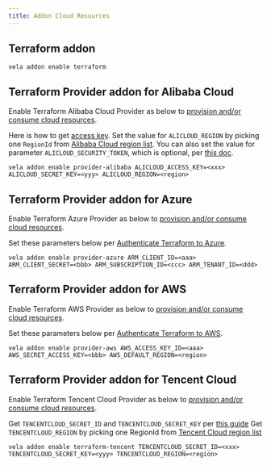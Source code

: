 ```yaml
---
title: Addon Cloud Resources
---
```



## Terraform addon

  ```shell
  vela addon enable terraform
  ```

## Terraform Provider addon for Alibaba Cloud

  Enable Terraform Alibaba Cloud Provider as below to [provision and/or consume cloud resources](../../end-user/components/cloud-services/provision-and-consume-cloud-services).

  Here is how to get [access key](https://help.aliyun.com/knowledge_detail/38738.html). Set the value for `ALICLOUD_REGION` by picking one `RegionId` from [Alibaba Cloud region list](https://www.alibabacloud.com/help/doc-detail/72379.htm).
  You can also set the value for parameter `ALICLOUD_SECURITY_TOKEN`, which is optional, per [this doc](https://www.alibabacloud.com/help/doc-detail/28756.htm).

  ```shell
  vela addon enable provider-alibaba ALICLOUD_ACCESS_KEY=<xxx> ALICLOUD_SECRET_KEY=<yyy> ALICLOUD_REGION=<region>
  ```

## Terraform Provider addon for Azure

  Enable Terraform Azure Provider as below to [provision and/or consume cloud resources](../../end-user/components/cloud-services/provision-and-consume-cloud-services).

  Set these parameters below per [Authenticate Terraform to Azure](https://docs.microsoft.com/en-us/azure/developer/terraform/authenticate-to-azure?tabs=bash).

  ```shell
  vela addon enable provider-azure ARM_CLIENT_ID=<aaa> ARM_CLIENT_SECRET=<bbb> ARM_SUBSCRIPTION_ID=<ccc> ARM_TENANT_ID=<ddd>
  ```

## Terraform Provider addon for AWS

  Enable Terraform AWS Provider as below to [provision and/or consume cloud resources](../../end-user/components/cloud-services/provision-and-consume-cloud-services).

  Set these parameters below per [Authenticate Terraform to AWS](https://registry.terraform.io/providers/hashicorp/aws/latest/docs#environment-variables).

  ```shell
  vela addon enable provider-aws AWS_ACCESS_KEY_ID=<aaa> AWS_SECRET_ACCESS_KEY=<bbb> AWS_DEFAULT_REGION=<region>
  ```

## Terraform Provider addon for Tencent Cloud

Enable Terraform Tencent Cloud Provider as below to [provision and/or consume cloud resources](../../end-user/components/cloud-services/provision-and-consume-cloud-services).

Get `TENCENTCLOUD_SECRET_ID` and `TENCENTCLOUD_SECRET_KEY` per [this guide](https://cloud.tencent.com/document/product/1213/67093)
Get  `TENCENTCLOUD_REGION` by picking one RegionId from [Tencent Cloud region list](https://cloud.tencent.com/document/api/1140/40509#.E5.9C.B0.E5.9F.9F.E5.88.97.E8.A1.A8)

  ```shell
  vela addon enable terraform-tencent TENCENTCLOUD_SECRET_ID=<xxx> TENCENTCLOUD_SECRET_KEY=<yyy> TENCENTCLOUD_REGION=<region>
  ```
